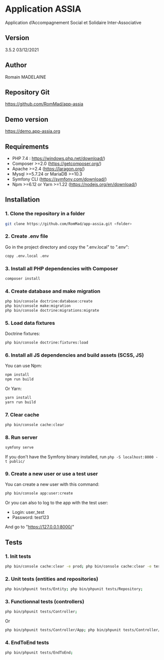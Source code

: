 # Application ASSIA
Application d’Accompagnement Social et Solidaire Inter-Associative

## Version
3.5.2 03/12/2021

## Author
Romain MADELAINE

## Repository Git
https://github.com/RomMad/app-assia

## Demo version
https://demo.app-assia.org


## Requirements
- PHP 7.4 : https://windows.php.net/download/)
- Composer >=2.0 (https://getcomposer.org/)
- Apache >=2.4 (https://laragon.org/)
- Mysql >=5.7.24 or MariaDB >=10.3
- Symfony CLI (https://symfony.com/download/)
- Npm >=6.12 or Yarn >=1.22 (https://nodejs.org/en/download/)

## Installation
### 1. Clone the repository in a folder
```bash
git clone https://github.com/RomMad/app-assia.git <folder>
```

### 2. Create .env file
Go in the project directory and copy the ".env.local" to ".env":
```bash
copy .env.local .env
```

### 3. Install all PHP dependencies with Composer
```bash
composer install
```

### 4. Create database and make migration
```bash
php bin/console doctrine:database:create
php bin/console make:migration
php bin/console doctrine:migrations:migrate
```

### 5. Load data fixtures
Doctrine fixtures:
```bash
php bin/console doctrine:fixtures:load
```

### 6. Install all JS dependencies and build assets (SCSS, JS)
You can use Npm:
```bash
npm install
npm run build
```
Or Yarn:
```bash
yarn install
yarn run build
```

### 7. Clear cache
```bash
php bin/console cache:clear
```

### 8. Run server
```bash
symfony serve
```
If you don't have the Symfony binary installed, run `php -S localhost:8000 -t public/`

### 9. Create a new user or use a test user
You can create a new user with this command:
```bash
php bin/console app:user:create
```

Or you can also to log to the app with the test user:
- Login: user_test
- Password: test123

And go to "https://127.0.0.1:8000/"

## Tests
### 1. Init tests
```bash
php bin/console cache:clear -e prod; php bin/console cache:clear -e test; php bin/console d:d:drop -e test --force; php bin/console d:d:create -e test; php bin/console d:schema:update -e test --force; php bin/console hautelook:f:l -e test -n; 
```
### 2. Unit tests (entities and repositories)
```bash
php bin/phpunit tests/Entity; php bin/phpunit tests/Repository;
```
### 3. Functionnal tests (controllers)
```bash
php bin/phpunit tests/Controller;
```
Or
```bash
php bin/phpunit tests/Controller/App; php bin/phpunit tests/Controller/Admin; php bin/phpunit tests/Controller/Organization; php bin/phpunit tests/Controller/People; php bin/phpunit tests/Controller/Support; php bin/phpunit tests/Controller/Evaluation; php bin/phpunit tests/Controller/Note; php bin/phpunit tests/Controller/Rdv; php bin/phpunit tests/Controller/Document; php bin/phpunit tests/Controller/Payment; 
```
### 4. EndToEnd tests
```bash
php bin/phpunit tests/EndToEnd;
```